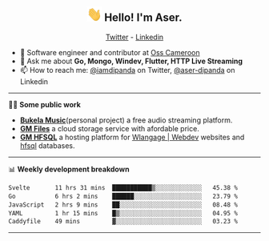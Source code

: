 <h2 align="center"> <img src="https://github.com/gabriel-TheCode/gabriel-TheCode/blob/master/gifs/Hi.gif" width="30px"> Hello! I'm Aser.</h2>
<p align="center">
  <a href="https://twitter.com/iamdipanda">Twitter</a> - 
  <a href="https://www.linkedin.com/in/aser-dipanda/">Linkedin</a>
</p>


- 🔭 Software engineer and contributor at [Oss Cameroon](https://github.com/osscameroon)
- 💬 Ask me about **Go, Mongo, Windev, Flutter, HTTP Live Streaming**
- 📫 How to reach me: [@iamdipanda](https://twitter.com/iamdipanda) on Twitter, [@aser-dipanda](https://www.linkedin.com/in/aser-dipanda/) on Linkedin

-------

👨‍💻 **Some public work**

- **[Bukela Music](https://music.bukela.co)**(personal project) a free audio streaming platform. 
- **[GM Files](https://gamesmania.io)** a cloud storage service with afordable price.
- **[GM HFSQL](https://gamesmania.io)** a hosting platform for [Wlangage | Webdev](https://pcsoft.fr/webdev/index.html) websites and [hfsql](https://pcsoft.fr/accueilpub/hfsql.htm) databases.
-------

📊 **Weekly development breakdown**

<!--START_SECTION:waka-->

```txt
Svelte       11 hrs 31 mins  ███████████▒░░░░░░░░░░░░░   45.38 %
Go           6 hrs 2 mins    ██████░░░░░░░░░░░░░░░░░░░   23.79 %
JavaScript   2 hrs 9 mins    ██░░░░░░░░░░░░░░░░░░░░░░░   08.48 %
YAML         1 hr 15 mins    █▒░░░░░░░░░░░░░░░░░░░░░░░   04.95 %
Caddyfile    49 mins         ▓░░░░░░░░░░░░░░░░░░░░░░░░   03.23 %
```

<!--END_SECTION:waka-->

-------
